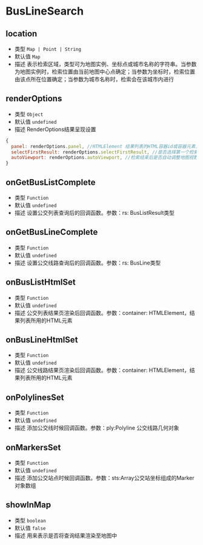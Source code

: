 # BusLineSearch

## location
* 类型 `Map | Point | String`
* 默认值 `Map`
* 描述 表示检索区域，类型可为地图实例、坐标点或城市名称的字符串。当参数为地图实例时，检索位置由当前地图中心点确定；当参数为坐标时，检索位置由该点所在位置确定；当参数为城市名称时，检索会在该城市内进行

## renderOptions
* 类型 `Object`
* 默认值 `undefined`
* 描述 RenderOptions结果呈现设置
``` js
{
  panel: renderOptions.panel, //HTMLElement	结果列表的HTML容器id或容器元素，提供此参数后，结果列表将在此容器中进行展示。此属性对LocalCity无效。驾车路线规划无效
  selectFirstResult: renderOptions.selectFirstResult, //是否选择第一个检索结果。此属性仅对LocalSearch有效
  autoViewport: renderOptions.autoViewport, //检索结束后是否自动调整地图视野。此属性对LocalCity无效
}

```

## onGetBusListComplete
* 类型 `Function`
* 默认值 `undefined`
* 描述 设置公交列表查询后的回调函数。参数：rs: BusListResult类型

## onGetBusLineComplete
* 类型 `Function`
* 默认值 `undefined`
* 描述 设置公交线路查询后的回调函数。参数：rs: BusLine类型

## onBusListHtmlSet
* 类型 `Function`
* 默认值 `undefined`
* 描述 公交列表结果页渲染后回调函数。参数：container: HTMLElement，结果列表所用的HTML元素

## onBusLineHtmlSet
* 类型 `Function`
* 默认值 `undefined`
* 描述 公交线路结果页渲染后回调函数。参数：container: HTMLElement，结果列表所用的HTML元素

## onPolylinesSet
* 类型 `Function`
* 默认值 `undefined`
* 描述 添加公交线时候回调函数。参数：ply:Polyline 公交线路几何对象

## onMarkersSet
* 类型 `Function`
* 默认值 `undefined`
* 描述 添加公交站点时候回调函数。参数：sts:Array公交站坐标组成的Marker对象数组

## showInMap
* 类型 `boolean`
* 默认值 `false`
* 描述 用来表示是否将查询结果渲染至地图中

